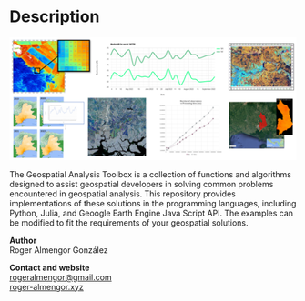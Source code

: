 # Description 
<p align="center">
      <img src="bio.png" alt="Centered Image">
      <br>
</p>

The Geospatial Analysis Toolbox is a collection of functions and algorithms designed to assist geospatial developers in solving common problems encountered in geospatial analysis. This repository provides implementations of these solutions in the programming languages, including Python, Julia, and Geoogle Earth Engine Java Script API. The examples can be modified to fit the requirements of your geospatial solutions.

**Author**<br>
Roger Almengor González

**Contact and website**<br>
rogeralmengor@gmail.com<br>
[roger-almengor.xyz](https://roger-almengor.xyz/)
